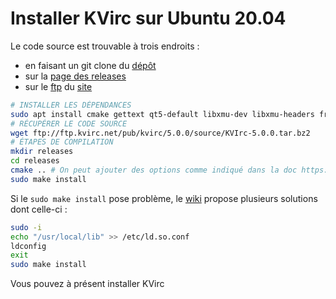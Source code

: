 # Installer KVirc sur Ubuntu 20.04

Le code source est trouvable à trois endroits :
- en faisant un git clone du [dépôt](https://github.com/kvirc/KVIrc)
- sur la [page des releases](https://github.com/kvirc/KVIrc/releases)
- sur le [ftp](ftp://ftp.kvirc.net/pub/kvirc/5.0.0/source/KVIrc-5.0.0.tar.bz2) du [site](http://www.kvirc.net/?id=releases&platform=source&lang=fr)

```bash
# INSTALLER LES DÉPENDANCES
sudo apt install cmake gettext qt5-default libxmu-dev libxmu-headers freeglut3-dev libxext-dev libxi-dev libperl-dev qtmultimedia5-dev
# RÉCUPÉRER LE CODE SOURCE
wget ftp://ftp.kvirc.net/pub/kvirc/5.0.0/source/KVIrc-5.0.0.tar.bz2
# ÉTAPES DE COMPILATION
mkdir releases
cd releases
cmake .. # On peut ajouter des options comme indiqué dans la doc https://github.com/kvirc/KVIrc/wiki/installation#configure
sudo make install
```

Si le `sudo make install` pose problème, le [wiki](https://github.com/kvirc/KVIrc/wiki/FAQ#after-compiling-from-source-i-get-an-error-loading-the-libkvilib-shared-library-when-i-try-to-run-kvirc) propose plusieurs solutions dont celle-ci :
```bash
sudo -i
echo "/usr/local/lib" >> /etc/ld.so.conf
ldconfig
exit
sudo make install
```

Vous pouvez à présent installer KVirc 


